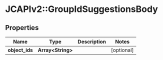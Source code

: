 # JCAPIv2::GroupIdSuggestionsBody

## Properties
Name | Type | Description | Notes
------------ | ------------- | ------------- | -------------
**object_ids** | **Array&lt;String&gt;** |  | [optional] 


